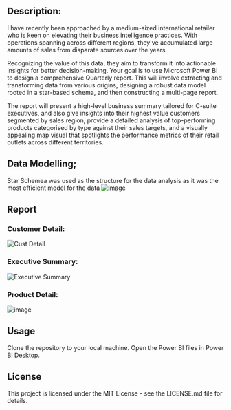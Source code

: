 ## Description: 
I have recently been approached by a medium-sized international retailer who is keen on elevating their business intelligence practices. With operations spanning across different regions, they've accumulated large amounts of sales from disparate sources over the years.

Recognizing the value of this data, they aim to transform it into actionable insights for better decision-making. Your goal is to use Microsoft Power BI to design a comprehensive Quarterly report. This will involve extracting and transforming data from various origins, designing a robust data model rooted in a star-based schema, and then constructing a multi-page report.

The report will present a high-level business summary tailored for C-suite executives, and also give insights into their highest value customers segmented by sales region, provide a detailed analysis of top-performing products categorised by type against their sales targets, and a visually appealing map visual that spotlights the performance metrics of their retail outlets across different territories.

## Data Modelling; 
Star Schemea was used as the structure for the data analysis as it was the most efficient model for the data
![image](https://github.com/user-attachments/assets/3922f7cc-dc22-4769-89e2-50d581782c9b)

## Report
### Customer Detail:
![Cust Detail](https://github.com/user-attachments/assets/5e327a4b-7861-4063-86c4-796835e21d3f)

### Executive Summary:
![Executive Summary](https://github.com/user-attachments/assets/46f1ad0b-963b-44b2-8715-825657e043ea)

### Product Detail:
![image](https://github.com/user-attachments/assets/7154b4f7-e095-4f46-b5b6-fc4ce4581a7e)

## Usage

Clone the repository to your local machine.
Open the Power BI files in Power BI Desktop.

## License
This project is licensed under the MIT License - see the LICENSE.md file for details.
